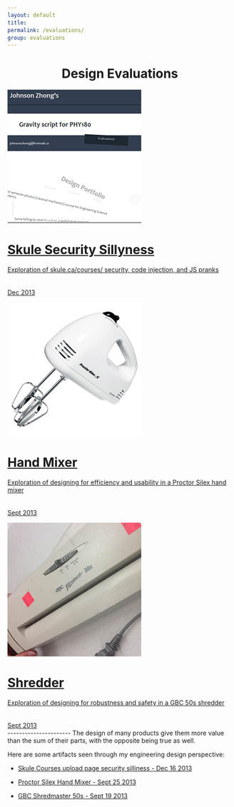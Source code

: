 ```yaml
---
layout: default
title:
permalink: /evaluations/
group: evaluations
---
```


<h1 align="center">Design Evaluations</h1>
<div id="gallery">

<a href="skulecourses/"><div class="box">
<img src="skulecourses.png"/>
<span class="caption">
<h1>Skule Security Sillyness</h1>
Exploration of skule.ca/courses/ security, code injection, and JS pranks <br><br><br>
Dec 2013
</span>
</div></a>

<a href="handmixer/"><div class="box">
<img src="handmixer.jpg"/>
<span class="caption">
<h1>Hand Mixer</h1>
Exploration of designing for efficiency and usability in a Proctor Silex hand mixer<br><br><br>
Sept 2013
</span>
</div></a>

<a href="shredder/"><div class="box">
<img src="shredder.jpg"/>
<span class="caption">
<h1>Shredder</h1>
Exploration of designing for robustness and safety in a GBC 50s shredder <br><br><br>
Sept 2013
</span>
</div></a>

</div>
----------------------
The design of many products give them more value than the sum of their parts, with the opposite being true as well.

Here are some artifacts seen through my engineering design perspective:


 - [Skule Courses upload page security silliness - Dec 16 2013](skulecourses/)

 - [Proctor Silex Hand Mixer - Sept 25 2013](handmixer/)
 
 - [GBC Shredmaster 50s - Sept 19 2013](shredder/)
 